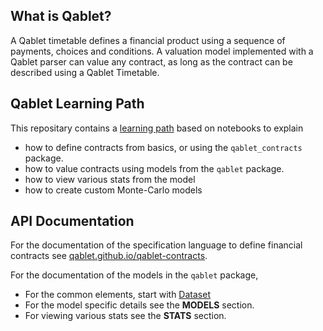 ## What is Qablet?

A Qablet timetable defines a financial product using a sequence of payments, choices and conditions. A valuation model implemented with a Qablet parser can value any contract, as long as the contract can be described using a Qablet Timetable.

## Qablet Learning Path

This repositary contains a [learning path](https://github.com/qablet-academy/intro/tree/main/notebooks) based on notebooks to explain

- how to define contracts from basics, or using the `qablet_contracts` package.
- how to value contracts using models from the `qablet` package.
- how to view various stats from the model
- how to create custom Monte-Carlo models


## API Documentation

For the documentation of the specification language to define financial contracts see [qablet.github.io/qablet-contracts](https://qablet.github.io/qablet-contracts/).

For the documentation of the models in the `qablet` package,

 - For the common elements, start with [Dataset](dataset.md)
 - For the model specific details see the **MODELS** section.
 - For viewing various stats see the **STATS** section.
